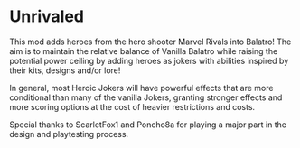 # Unrivaled
This mod adds heroes from the hero shooter Marvel Rivals into Balatro! The aim is to maintain the relative balance of Vanilla Balatro while raising the potential power ceiling by adding heroes as jokers with abilities inspired by their kits, designs and/or lore!  
  
In general, most Heroic Jokers will have powerful effects that are more conditional than many of the vanilla Jokers, granting stronger effects and more scoring options at the cost of heavier restrictions and costs.

Special thanks to ScarletFox1 and Poncho8a for playing a major part in the design and playtesting process.
